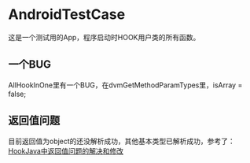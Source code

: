 ﻿# AndroidTestCase
这是一个测试用的App，程序启动时HOOK用户类的所有函数。

## 一个BUG
AllHookInOne里有一个BUG，在dvmGetMethodParamTypes里，isArray = false;

## 返回值问题
目前返回值为object的还没解析成功，其他基本类型已解析成功，参考了：
[HookJava中返回值问题的解决和修改](https://github.com/Harold1994/program_total/blob/7659177e1d562a8396d0ee9c9eda9f36a12727e5/program_total/3%E6%B3%A8%E5%85%A5%E7%9A%84so%E6%96%87%E4%BB%B6/documents/HookJava%E4%B8%AD%E8%BF%94%E5%9B%9E%E5%80%BC%E9%97%AE%E9%A2%98%E7%9A%84%E8%A7%A3%E5%86%B3%E5%92%8C%E4%BF%AE%E6%94%B9.md)
